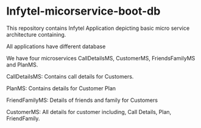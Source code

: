 # Infytel-micorservice-boot-db
This repository contains Infytel Application depicting basic micro service architecture containing. 

All applications have different database

We have four microservices CallDetailsMS, CustomerMS, FriendsFamilyMS and PlanMS.  

CallDetailsMS: Contains call details for Customers.  

PlanMS: Contains details for Customer Plan  

FriendFamilyMS: Details of friends and family for Customers  

CustomerMS: All details for customer including, Call Details, Plan, FriendFamily.
